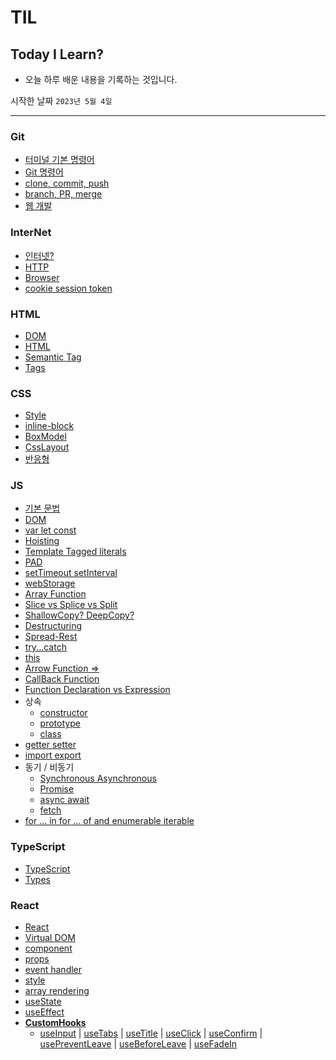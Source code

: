 # TIL

## Today I Learn?

- 오늘 하루 배운 내용을 기록하는 것입니다.

시작한 날짜 `2023년 5월 4일`

---

### Git

- [터미널 기본 명령어](https://github.com/tlsgmltjd/TIL/blob/main/Git/terminal-command.md)
- [Git 명령어](https://github.com/tlsgmltjd/TIL/blob/main/Git/git.md)
- [clone, commit, push](https://github.com/tlsgmltjd/TIL/blob/main/Git/github.md)
- [branch, PR, merge](https://github.com/tlsgmltjd/TIL/blob/main/Git/branch.md)
- [웹 개발](https://github.com/tlsgmltjd/TIL/blob/main/Git/web.md)

### InterNet

- [인터넷?](https://github.com/tlsgmltjd/TIL/blob/main/Internet/what-is-Internet.md)
- [HTTP](https://github.com/tlsgmltjd/TIL/blob/main/Internet/HTTP.md)
- [Browser](https://github.com/tlsgmltjd/TIL/blob/main/Internet/Browser.md)
- [cookie session token](https://github.com/tlsgmltjd/TIL/blob/main/Internet/cookie-session-token.md)

### HTML

- [DOM](https://github.com/tlsgmltjd/TIL/blob/main/HTML/DOM.md)
- [HTML](https://github.com/tlsgmltjd/TIL/blob/main/HTML/html.md)
- [Semantic Tag](https://github.com/tlsgmltjd/TIL/blob/main/HTML/SemanticTag.md)
- [Tags](https://github.com/tlsgmltjd/TIL/blob/main/HTML/Tags.md)

### CSS

- [Style](https://github.com/tlsgmltjd/TIL/blob/main/CSS/style.md)
- [inline-block](https://github.com/tlsgmltjd/TIL/blob/main/CSS/inline-block.md)
- [BoxModel](https://github.com/tlsgmltjd/TIL/blob/main/CSS/boxmodel.md)
- [CssLayout](https://github.com/tlsgmltjd/TIL/blob/main/CSS/css-layout.md)
- [반응형](https://github.com/tlsgmltjd/TIL/blob/main/CSS/%EB%B0%98%EC%9D%91%ED%98%95.md)

### JS

- [기본 문법](https://github.com/tlsgmltjd/TIL/blob/main/JS/javascript.md)
- [DOM](https://github.com/tlsgmltjd/TIL/tree/main/JS/DOM)
- [var let const](https://github.com/tlsgmltjd/TIL/blob/main/JS/var-let-const.md)
- [Hoisting](https://github.com/tlsgmltjd/TIL/blob/main/JS/Hoisting.md)
- [Template Tagged literals](https://github.com/tlsgmltjd/TIL/blob/main/JS/Template-Tagged-literals.md)
- [PAD](https://github.com/tlsgmltjd/TIL/blob/main/JS/PAD.md)
- [setTimeout setInterval](https://github.com/tlsgmltjd/TIL/blob/main/JS/setTimeout-setInterval.md)
- [webStorage](https://github.com/tlsgmltjd/TIL/blob/main/JS/webStorage.md)
- [Array Function](https://github.com/tlsgmltjd/TIL/blob/main/JS/ArrayFunction.md)
- [Slice vs Splice vs Split](https://github.com/tlsgmltjd/TIL/blob/main/JS/Slice-Splice-Split.md)
- [ShallowCopy? DeepCopy?](https://github.com/tlsgmltjd/TIL/blob/main/JS/ShallowCopy-DeepCopy.md)
- [Destructuring](https://github.com/tlsgmltjd/TIL/blob/main/JS/Destructuring.md)
- [Spread-Rest](https://github.com/tlsgmltjd/TIL/blob/main/JS/Spread-Rest.md)
- [try...catch](https://github.com/tlsgmltjd/TIL/blob/main/JS/try...catch.md)
- [this](https://github.com/tlsgmltjd/TIL/blob/main/JS/this.md)
- [Arrow Function =>](https://github.com/tlsgmltjd/TIL/blob/main/JS/ArrowFunction.md)
- [CallBack Function](https://github.com/tlsgmltjd/TIL/blob/main/JS/CallBackFunction.md)
- [Function Declaration vs Expression](https://github.com/tlsgmltjd/TIL/blob/main/JS/Function-Declaration-Expression.md)
- 상속
  - [constructor](https://github.com/tlsgmltjd/TIL/blob/main/JS/constructor.md)
  - [prototype](https://github.com/tlsgmltjd/TIL/blob/main/JS/prototype.md)
  - [class](https://github.com/tlsgmltjd/TIL/blob/main/JS/class.md)
- [getter setter](https://github.com/tlsgmltjd/TIL/blob/main/JS/getter-setter.md)
- [import export](https://github.com/tlsgmltjd/TIL/blob/main/JS/import-export.md)
- 동기 / 비동기
  - [Synchronous Asynchronous](https://github.com/tlsgmltjd/TIL/blob/main/JS/Synchronous-Asynchronous.md)
  - [Promise](https://github.com/tlsgmltjd/TIL/blob/main/JS/Promise.md)
  - [async await](https://github.com/tlsgmltjd/TIL/blob/main/JS/async-await.md)
  - [fetch](https://github.com/tlsgmltjd/TIL/blob/main/JS/fetch.md)
- [for ... in for ... of and enumerable iterable](https://github.com/tlsgmltjd/TIL/blob/main/JS/for...in-for...of-enumerable-iterable.md)

### TypeScript

- [TypeScript](https://github.com/tlsgmltjd/TIL/blob/main/TypeScript/what-is-typesctipt.md)
- [Types](https://github.com/tlsgmltjd/TIL/blob/main/TypeScript/typescript-type.md)

### React

- [React](https://github.com/tlsgmltjd/TIL/blob/main/React/what-is-react.md)
- [Virtual DOM](https://github.com/tlsgmltjd/TIL/blob/main/React/VirtualDOM.md)
- [component](https://github.com/tlsgmltjd/TIL/blob/main/React/component.md)
- [props](https://github.com/tlsgmltjd/TIL/blob/main/React/props.md)
- [event handler](https://github.com/tlsgmltjd/TIL/blob/main/React/event-handler.md)
- [style](https://github.com/tlsgmltjd/TIL/blob/main/React/style.md)
- [array rendering](https://github.com/tlsgmltjd/TIL/blob/main/React/Array-Rendering.md)
- [useState](https://github.com/tlsgmltjd/TIL/blob/main/React/useState.md)
- [useEffect](https://github.com/tlsgmltjd/TIL/blob/main/React/useEffect.md)
- **[CustomHooks](https://github.com/tlsgmltjd/TIL/blob/main/React/CustomHooks/what-is-customhooks.md)**
  - [useInput](https://github.com/tlsgmltjd/TIL/blob/main/React/CustomHooks/useInput.md) | [useTabs](https://github.com/tlsgmltjd/TIL/blob/main/React/CustomHooks/useTabs.md) | [useTitle](https://github.com/tlsgmltjd/TIL/blob/main/React/CustomHooks/useTitle.md) |
    [useClick](https://github.com/tlsgmltjd/TIL/blob/main/React/CustomHooks/useClick.md) | [useConfirm](https://github.com/tlsgmltjd/TIL/blob/main/React/CustomHooks/useClick.md) | [usePreventLeave](https://github.com/tlsgmltjd/TIL/blob/main/React/CustomHooks/usePreventLeave.md) | [useBeforeLeave](https://github.com/tlsgmltjd/TIL/blob/main/React/CustomHooks/useBeforeLeave.md) | [useFadeIn](https://github.com/tlsgmltjd/TIL/blob/main/React/CustomHooks/useFadeIn.md)

